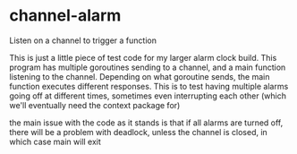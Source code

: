 # channel-alarm
 Listen on a channel to trigger a function

 This is just a little piece of test code for my larger alarm clock build. This program has multiple
 goroutines sending to a channel, and a main function listening to the channel. Depending on what 
 goroutine sends, the main function executes different responses. This is to test having multiple alarms
 going off at different times, sometimes even interrupting each other (which we'll eventually need the
 context package for)

 the main issue with the code as it stands is that if all alarms are turned off, there will be a problem
 with deadlock, unless the channel is closed, in which case main will exit
